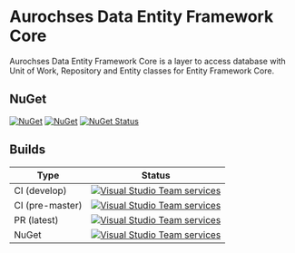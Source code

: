 # Aurochses Data Entity Framework Core

Aurochses Data Entity Framework Core is a layer to access database with Unit of Work, Repository and Entity classes for Entity Framework Core.

## NuGet

[![NuGet](https://img.shields.io/nuget/v/Aurochses.Data.EntityFrameworkCore.svg?style=flat-square)](https://www.nuget.org/packages/Aurochses.Data.EntityFrameworkCore)
[![NuGet](https://img.shields.io/nuget/dt/Aurochses.Data.EntityFrameworkCore.svg?style=flat-square)](https://www.nuget.org/packages/Aurochses.Data.EntityFrameworkCore)
[![NuGet Status](http://nugetstatus.com/Aurochses.Data.EntityFrameworkCore.png)](http://nugetstatus.com/packages/Aurochses.Data.EntityFrameworkCore)

## Builds

Type            | Status 
----------------|--------
CI (develop)    | [![Visual Studio Team services](https://img.shields.io/vso/build/aurochses/784be346-9d3f-458f-95d8-5f1a8b5e1227/180.svg?style=flat-square)](https://aurochses.visualstudio.com/Aurochses.CSharp/_build/index?definitionId=180)
CI (pre-master) | [![Visual Studio Team services](https://img.shields.io/vso/build/aurochses/784be346-9d3f-458f-95d8-5f1a8b5e1227/185.svg?style=flat-square)](https://aurochses.visualstudio.com/Aurochses.CSharp/_build/index?definitionId=185)
PR (latest)     | [![Visual Studio Team services](https://img.shields.io/vso/build/aurochses/784be346-9d3f-458f-95d8-5f1a8b5e1227/186.svg?style=flat-square)](https://aurochses.visualstudio.com/Aurochses.CSharp/_build/index?definitionId=186)
NuGet           | [![Visual Studio Team services](https://img.shields.io/vso/build/aurochses/784be346-9d3f-458f-95d8-5f1a8b5e1227/187.svg?style=flat-square)](https://aurochses.visualstudio.com/Aurochses.CSharp/_build/index?definitionId=187)